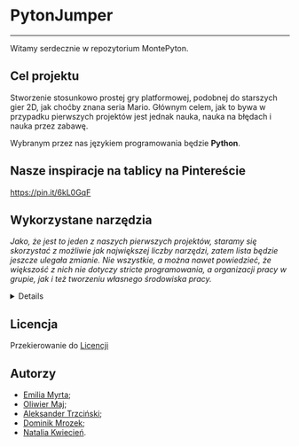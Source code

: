 # PytonJumper
------------------------------------------------
Witamy serdecznie w repozytorium MontePyton.

## Cel projektu
Stworzenie stosunkowo prostej gry platformowej, podobnej do starszych gier 2D, jak choćby znana seria Mario. Głównym celem, jak to bywa w przypadku pierwszych projektów jest jednak nauka, nauka na błędach i nauka przez zabawę.

Wybranym przez nas językiem programowania będzie **Python**.

## Nasze inspiracje na tablicy na Pintereście
https://pin.it/6kL0GqF

## Wykorzystane narzędzia
*Jako, że jest to jeden z naszych pierwszych projektów, staramy się skorzystać z możliwie jak największej liczby narzędzi, zatem lista będzie jeszcze ulegała zmianie. Nie wszystkie, a można nawet powiedzieć, że większość z nich nie dotyczy stricte programowania, a organizacji pracy w grupie, jak i też tworzeniu własnego środowiska pracy.*

<details>
  
- GitHub
- Overleaf
- Google Drive, Google Meets i inne narzędzia Google;
- Trello
- Discord

</details>

## Licencja
Przekierowanie do [Licencji](https://github.com/AGH-Narzedzia-Informatyczne-2022-2023/MontePyton/blob/main/LICENSE)

## Autorzy
- [Emilia Myrta](https://github.com/emiliamyr);
- [Oliwier Maj](https://github.com/majoliwier);
- [Aleksander Trzciński](https://github.com/sgrcn17);
- [Dominik Mrozek](https://github.com/DominikMrozek);
- [Natalia Kwiecień](https://github.com/nkwiecienn).

